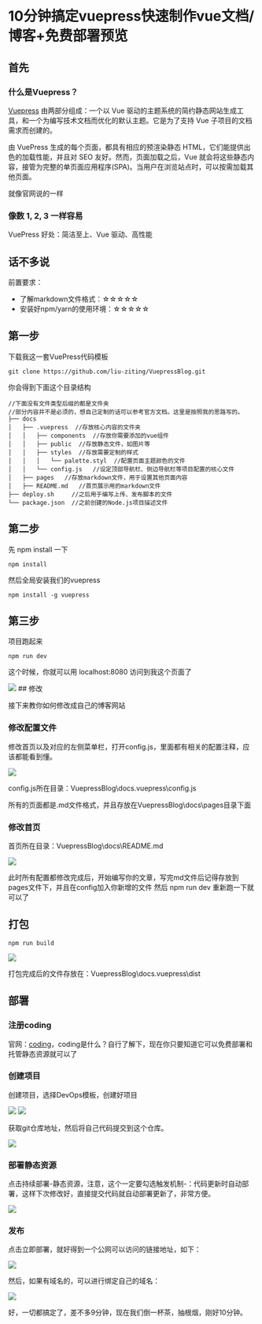 # 10分钟搞定vuepress快速制作vue文档/博客+免费部署预览
<div class="my-wrapper">

## 首先

### 什么是Vuepress？

[Vuepress](https://www.vuepress.cn/ "vuepress") 由两部分组成：一个以 Vue 驱动的主题系统的简约静态网站生成工具，和一个为编写技术文档而优化的默认主题。它是为了支持 Vue 子项目的文档需求而创建的。

由 VuePress 生成的每个页面，都具有相应的预渲染静态 HTML，它们能提供出色的加载性能，并且对 SEO 友好。然而，页面加载之后，Vue 就会将这些静态内容，接管为完整的单页面应用程序(SPA)。当用户在浏览站点时，可以按需加载其他页面。


就像官网说的一样

### 像数 1, 2, 3 一样容易

VuePress 好处：简洁至上、Vue 驱动、高性能

## 话不多说

前置要求：

* 了解markdown文件格式：☆☆☆☆☆
* 安装好npm/yarn的使用环境：☆☆☆☆☆

## 第一步
下载我这一套VuePress代码模板

```
git clone https://github.com/liu-ziting/VuepressBlog.git
```

你会得到下面这个目录结构

```
//下面没有文件类型后缀的都是文件夹
//部分内容并不是必须的，想自己定制的话可以参考官方文档。这里是按照我的思路写的。
├── docs
│   ├── .vuepress  //存放核心内容的文件夹
│   │   ├── components  //存放你需要添加的vue组件
│   │   ├── public  //存放静态文件，如图片等
│   │   ├── styles  //存放需要定制的样式
│   │   │   └── palette.styl  //配置页面主题颜色的文件
│   │   └── config.js   //设定顶部导航栏、侧边导航栏等项目配置的核心文件
│   ├── pages   //存放markdown文件，用于设置其他页面内容
│   ├── README.md   //首页展示用的markdown文件
├── deploy.sh     //之后用于编写上传、发布脚本的文件
└── package.json  //之前创建的Node.js项目描述文件
```

## 第二步

先 npm install 一下

```
npm install 
```

然后全局安装我们的vuepress

```
npm install -g vuepress
```


## 第三步

项目跑起来
```
npm run dev 
```
这个时候，你就可以用 localhost:8080 访问到我这个页面了

<img class="my-img" src="http://tc.lihail.cn/微信截图_20200416143119.png">
## 修改

接下来教你如何修改成自己的博客网站

### 修改配置文件

修改首页以及对应的左侧菜单栏，打开config.js，里面都有相关的配置注释，应该都能看到懂。

<img class="my-img" src="http://tc.lihail.cn/微信截图_20200416144141.png">

config.js所在目录：VuepressBlog\docs\.vuepress\config.js

所有的页面都是.md文件格式，并且存放在VuepressBlog\docs\pages目录下面

### 修改首页

首页所在目录：VuepressBlog\docs\README.md

<img class="my-img" src="http://tc.lihail.cn/微信截图_20200416144153.png">


此时所有配置都修改完成后，开始编写你的文章，写完md文件后记得存放到pages文件下，并且在config加入你新增的文件
然后 npm run dev 重新跑一下就可以了

## 打包

```
npm run build 
```

<img class="my-img" src="http://tc.lihail.cn/微信截图_20200416144852.png">


打包完成后的文件存放在：VuepressBlog\docs\.vuepress\dist 

## 部署

### 注册coding

官网：[coding](https://coding.net/)，coding是什么？自行了解下，现在你只要知道它可以免费部署和托管静态资源就可以了

### 创建项目

创建项目，选择DevOps模板，创建好项目

<img class="my-img" src="http://tc.lihail.cn/微信截图_20200416145139.png">

<img class="my-img" src="http://tc.lihail.cn/微信截图_20200416145458.png">

获取git仓库地址，然后将自己代码提交到这个仓库。

<img class="my-img" src="http://tc.lihail.cn/微信截图_20200416145728.png">

### 部署静态资源

点击持续部署-静态资源，注意，这个一定要勾选触发机制-：代码更新时自动部署，这样下次修改好，直接提交代码就自动部署更新了，非常方便。

<img class="my-img" src="http://tc.lihail.cn/微信截图_20200416145847.png">


### 发布

点击立即部署，就好得到一个公网可以访问的链接地址，如下：

<img class="my-img" src="http://tc.lihail.cn/微信截图_20200416150157.png">

然后，如果有域名的，可以进行绑定自己的域名：

<img class="my-img" src="http://tc.lihail.cn/微信截图_20200416150507.png">


好，一切都搞定了，差不多9分钟，现在我们倒一杯茶，抽根烟，刚好10分钟。


</div>